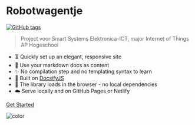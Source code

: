 <h1 id="cover-heading">
  Robotwagentje  <!-- TODO: Update title -->
</h1>

[![GitHub tags](https://img.shields.io/github/tag/MyGitHubUsername/docsifyjs-template.svg)](https://GitHub.com/MyGitHubUsername/docsifyjs-template/tags/) <!-- TODO: Update username and repo name -->

> Project voor Smart Systems
> Elektronica-ICT, major Internet of Things
> AP Hogeschool <!-- TODO: Replace with your description -->


<!-- TODO: Update to match your project's benefits/features. Git emojis work great here. -->

- :hourglass_flowing_sand: Quickly set up an elegant, responsive site
- :open_file_folder: Use your markdown docs as content
- :sparkles: No compilation step and no templating syntax to learn
- :nut_and_bolt: Built on [DocsifyJS](https://docsify.js.org/)
- :pushpin: The library loads in the browser - no local dependencies
- :cloud: Serve locally and on GitHub Pages or Netlify


[Get Started](#docsifyjs-template) <!-- TODO: Use ID of your homepage heading -->

<!-- TODO: Set your background color or image. -->
![color](#b3d9f8)
